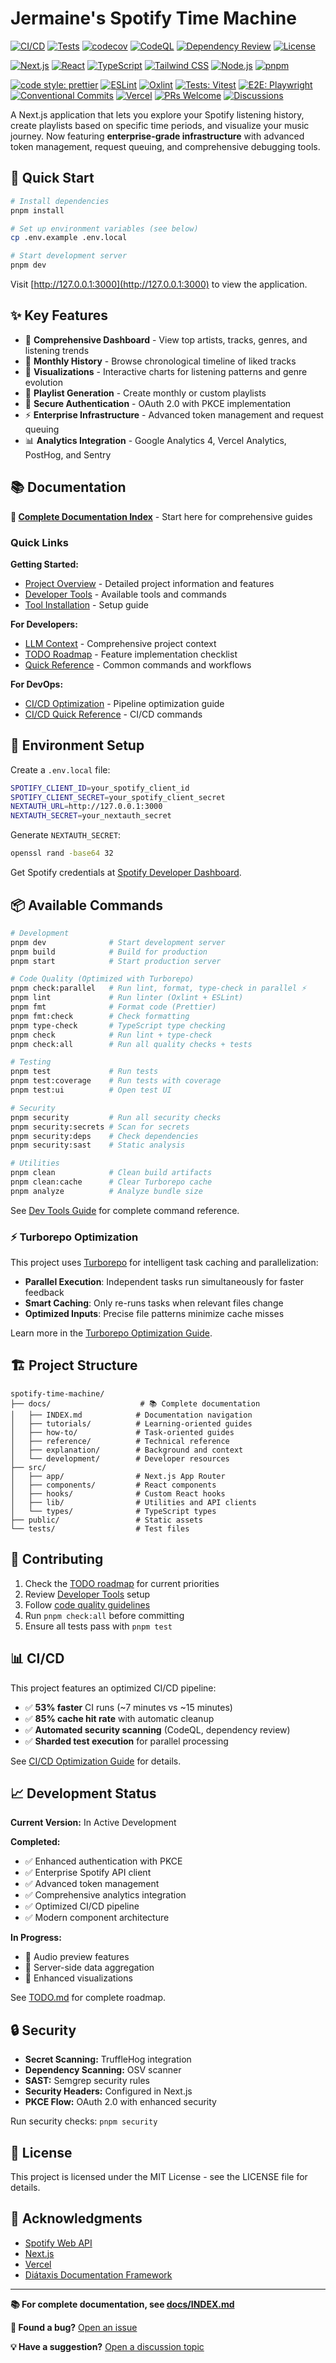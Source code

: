 # Jermaine's Spotify Time Machine

<!-- Status badges -->

[![CI/CD](https://github.com/jjsizemore/spotify-time-machine/actions/workflows/ci.yml/badge.svg)](https://github.com/jjsizemore/spotify-time-machine/actions)
[![Tests](https://github.com/jjsizemore/spotify-time-machine/actions/workflows/test.yml/badge.svg)](https://github.com/jjsizemore/spotify-time-machine/actions/workflows/test.yml)
[![codecov](https://codecov.io/github/jjsizemore/spotify-time-machine/branch/main/graph/badge.svg)](https://codecov.io/github/jjsizemore/spotify-time-machine)
[![CodeQL](https://github.com/jjsizemore/spotify-time-machine/actions/workflows/codeql.yml/badge.svg)](https://github.com/jjsizemore/spotify-time-machine/actions/workflows/codeql.yml)
[![Dependency Review](https://github.com/jjsizemore/spotify-time-machine/actions/workflows/dependency-review.yml/badge.svg)](https://github.com/jjsizemore/spotify-time-machine/actions/workflows/dependency-review.yml)
[![License](https://img.shields.io/badge/license-MIT-blue.svg)](LICENSE)

<!-- Tech badges (auto-updated) -->

[![Next.js](https://img.shields.io/badge/Next.js-16.0-black?logo=next.js&logoColor=white)](https://nextjs.org/)
[![React](https://img.shields.io/badge/React-19.2-61DAFB?logo=react&logoColor=black)](https://react.dev/)
[![TypeScript](https://img.shields.io/badge/TypeScript-5.9-3178C6?logo=typescript&logoColor=white)](https://www.typescriptlang.org/)
[![Tailwind CSS](https://img.shields.io/badge/Tailwind-4.1-06B6D4?logo=tailwindcss&logoColor=white)](https://tailwindcss.com/)
[![Node.js](https://img.shields.io/badge/Node.js-latest-339933?logo=nodedotjs&logoColor=white)](https://nodejs.org/)
[![pnpm](https://img.shields.io/badge/pnpm-10.18-f69220?logo=pnpm&logoColor=white)](https://pnpm.io)

<!-- Tooling & community -->

[![code style: prettier](https://img.shields.io/badge/code_style-prettier-ff69b4.svg)](https://prettier.io)
[![ESLint](https://img.shields.io/badge/ESLint-9.x-4B32C3?logo=eslint&logoColor=white)](https://eslint.org)
[![Oxlint](https://img.shields.io/badge/lint-oxlint-00A0E4)](https://oxc-project.github.io/docs/guide/usage/linter)
[![Tests: Vitest](https://img.shields.io/badge/tests-vitest-6E9F18?logo=vitest&logoColor=white)](https://vitest.dev)
[![E2E: Playwright](https://img.shields.io/badge/e2e-playwright-2EAD33?logo=playwright&logoColor=white)](https://playwright.dev)
[![Conventional Commits](https://img.shields.io/badge/Conventional%20Commits-1.0.0-fa6673.svg)](https://conventionalcommits.org)
[![Vercel](https://img.shields.io/badge/Deployed%20on-Vercel-000000?logo=vercel&logoColor=white)](https://vercel.com)
[![PRs Welcome](https://img.shields.io/badge/PRs-welcome-brightgreen.svg)](https://github.com/jjsizemore/spotify-time-machine/pulls)
[![Discussions](https://img.shields.io/badge/discussions-welcome-FF4081?logo=github)](https://github.com/jjsizemore/spotify-time-machine/issues)

A Next.js application that lets you explore your Spotify listening history, create playlists based on specific time periods, and visualize your music journey. Now featuring **enterprise-grade infrastructure** with advanced token management, request queuing, and comprehensive debugging tools.

## 🚀 Quick Start

```bash
# Install dependencies
pnpm install

# Set up environment variables (see below)
cp .env.example .env.local

# Start development server
pnpm dev
```

Visit [http://127.0.0.1:3000](http://127.0.0.1:3000) to view the application.

## ✨ Key Features

- 🎵 **Comprehensive Dashboard** - View top artists, tracks, genres, and listening trends
- 📅 **Monthly History** - Browse chronological timeline of liked tracks
- 🎨 **Visualizations** - Interactive charts for listening patterns and genre evolution
- 🎵 **Playlist Generation** - Create monthly or custom playlists
- 🔐 **Secure Authentication** - OAuth 2.0 with PKCE implementation
- ⚡ **Enterprise Infrastructure** - Advanced token management and request queuing
- 📊 **Analytics Integration** - Google Analytics 4, Vercel Analytics, PostHog, and Sentry

## 📚 Documentation

**📖 [Complete Documentation Index](./docs/INDEX.md)** - Start here for comprehensive guides

### Quick Links

**Getting Started:**

- [Project Overview](./docs/README.md) - Detailed project information and features
- [Developer Tools](./docs/development/dev-tools.md) - Available tools and commands
- [Tool Installation](./docs/development/tool-installation.md) - Setup guide

**For Developers:**

- [LLM Context](./docs/reference/llm-context.md) - Comprehensive project context
- [TODO Roadmap](./docs/reference/todo.md) - Feature implementation checklist
- [Quick Reference](./docs/reference/quick-reference.md) - Common commands and workflows

**For DevOps:**

- [CI/CD Optimization](./docs/how-to/ci-cd-optimization.md) - Pipeline optimization guide
- [CI/CD Quick Reference](./docs/reference/ci-cd-quick-reference.md) - CI/CD commands

## 🌟 Environment Setup

Create a `.env.local` file:

```bash
SPOTIFY_CLIENT_ID=your_spotify_client_id
SPOTIFY_CLIENT_SECRET=your_spotify_client_secret
NEXTAUTH_URL=http://127.0.0.1:3000
NEXTAUTH_SECRET=your_nextauth_secret
```

Generate `NEXTAUTH_SECRET`:

```bash
openssl rand -base64 32
```

Get Spotify credentials at [Spotify Developer Dashboard](https://developer.spotify.com/dashboard).

## 📦 Available Commands

```bash
# Development
pnpm dev              # Start development server
pnpm build            # Build for production
pnpm start            # Start production server

# Code Quality (Optimized with Turborepo)
pnpm check:parallel   # Run lint, format, type-check in parallel ⚡
pnpm lint             # Run linter (Oxlint + ESLint)
pnpm fmt              # Format code (Prettier)
pnpm fmt:check        # Check formatting
pnpm type-check       # TypeScript type checking
pnpm check            # Run lint + type-check
pnpm check:all        # Run all quality checks + tests

# Testing
pnpm test             # Run tests
pnpm test:coverage    # Run tests with coverage
pnpm test:ui          # Open test UI

# Security
pnpm security         # Run all security checks
pnpm security:secrets # Scan for secrets
pnpm security:deps    # Check dependencies
pnpm security:sast    # Static analysis

# Utilities
pnpm clean            # Clean build artifacts
pnpm clean:cache      # Clear Turborepo cache
pnpm analyze          # Analyze bundle size
```

See [Dev Tools Guide](./docs/development/dev-tools.md) for complete command reference.

### ⚡ Turborepo Optimization

This project uses [Turborepo](https://turbo.build/repo) for intelligent task caching and parallelization:

- **Parallel Execution**: Independent tasks run simultaneously for faster feedback
- **Smart Caching**: Only re-runs tasks when relevant files change
- **Optimized Inputs**: Precise file patterns minimize cache misses

Learn more in the [Turborepo Optimization Guide](./docs/explanation/turborepo-optimization.md).

## 🏗️ Project Structure

```
spotify-time-machine/
├── docs/                    # 📚 Complete documentation
│   ├── INDEX.md            # Documentation navigation
│   ├── tutorials/          # Learning-oriented guides
│   ├── how-to/             # Task-oriented guides
│   ├── reference/          # Technical reference
│   ├── explanation/        # Background and context
│   └── development/        # Developer resources
├── src/
│   ├── app/                # Next.js App Router
│   ├── components/         # React components
│   ├── hooks/              # Custom React hooks
│   ├── lib/                # Utilities and API clients
│   └── types/              # TypeScript types
├── public/                 # Static assets
└── tests/                  # Test files
```

## 🤝 Contributing

1. Check the [TODO roadmap](./docs/reference/todo.md) for current priorities
2. Review [Developer Tools](./docs/development/dev-tools.md) setup
3. Follow [code quality guidelines](./docs/reference/llm-context.md)
4. Run `pnpm check:all` before committing
5. Ensure all tests pass with `pnpm test`

## 📊 CI/CD

This project features an optimized CI/CD pipeline:

- ✅ **53% faster** CI runs (~7 minutes vs ~15 minutes)
- ✅ **85% cache hit rate** with automatic cleanup
- ✅ **Automated security scanning** (CodeQL, dependency review)
- ✅ **Sharded test execution** for parallel processing

See [CI/CD Optimization Guide](./docs/how-to/ci-cd-optimization.md) for details.

## 📈 Development Status

**Current Version:** In Active Development

**Completed:**

- ✅ Enhanced authentication with PKCE
- ✅ Enterprise Spotify API client
- ✅ Advanced token management
- ✅ Comprehensive analytics integration
- ✅ Optimized CI/CD pipeline
- ✅ Modern component architecture

**In Progress:**

- 🚧 Audio preview features
- 🚧 Server-side data aggregation
- 🚧 Enhanced visualizations

See [TODO.md](./docs/reference/TODO.md) for complete roadmap.

## 🔒 Security

- **Secret Scanning:** TruffleHog integration
- **Dependency Scanning:** OSV scanner
- **SAST:** Semgrep security rules
- **Security Headers:** Configured in Next.js
- **PKCE Flow:** OAuth 2.0 with enhanced security

Run security checks: `pnpm security`

## 📝 License

This project is licensed under the MIT License - see the LICENSE file for details.

## 🙏 Acknowledgments

- [Spotify Web API](https://developer.spotify.com/documentation/web-api)
- [Next.js](https://nextjs.org/)
- [Vercel](https://vercel.com/)
- [Diátaxis Documentation Framework](https://diataxis.fr/)

---

**📚 For complete documentation, see [docs/INDEX.md](./docs/INDEX.md)**

**🐛 Found a bug?** [Open an issue](https://github.com/jjsizemore/spotify-time-machine/issues)

**💡 Have a suggestion?** [Open a discussion topic](https://github.com/jjsizemore/spotify-time-machine/issues)
